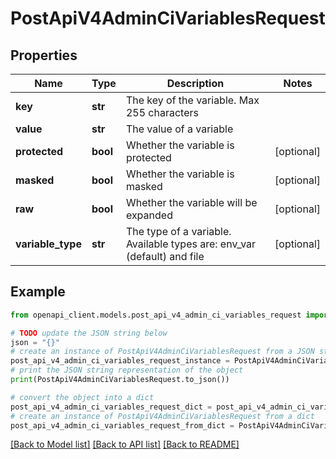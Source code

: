 # PostApiV4AdminCiVariablesRequest


## Properties

Name | Type | Description | Notes
------------ | ------------- | ------------- | -------------
**key** | **str** | The key of the variable. Max 255 characters | 
**value** | **str** | The value of a variable | 
**protected** | **bool** | Whether the variable is protected | [optional] 
**masked** | **bool** | Whether the variable is masked | [optional] 
**raw** | **bool** | Whether the variable will be expanded | [optional] 
**variable_type** | **str** | The type of a variable. Available types are: env_var (default) and file | [optional] 

## Example

```python
from openapi_client.models.post_api_v4_admin_ci_variables_request import PostApiV4AdminCiVariablesRequest

# TODO update the JSON string below
json = "{}"
# create an instance of PostApiV4AdminCiVariablesRequest from a JSON string
post_api_v4_admin_ci_variables_request_instance = PostApiV4AdminCiVariablesRequest.from_json(json)
# print the JSON string representation of the object
print(PostApiV4AdminCiVariablesRequest.to_json())

# convert the object into a dict
post_api_v4_admin_ci_variables_request_dict = post_api_v4_admin_ci_variables_request_instance.to_dict()
# create an instance of PostApiV4AdminCiVariablesRequest from a dict
post_api_v4_admin_ci_variables_request_from_dict = PostApiV4AdminCiVariablesRequest.from_dict(post_api_v4_admin_ci_variables_request_dict)
```
[[Back to Model list]](../README.md#documentation-for-models) [[Back to API list]](../README.md#documentation-for-api-endpoints) [[Back to README]](../README.md)


